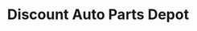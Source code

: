---
title: "Discount Auto Parts Depot"
url: /shreveport/discount-auto-parts-depot/
shop: Autoteile
---